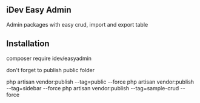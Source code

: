 ## iDev Easy Admin

Admin packages with easy crud, import and export table 

## Installation
composer require idev/easyadmin

don't forget to publish public folder

php artisan vendor:publish --tag=public --force
php artisan vendor:publish --tag=sidebar --force
php artisan vendor:publish --tag=sample-crud --force

